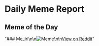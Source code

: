 # Daily Meme Report

## Meme of the Day
"### Me_irl\n\n![Meme](https://i.redd.it/ufeaefoqg5hf1.png)\n\n[View on Reddit](https://redd.it/1mi2b6l)"
